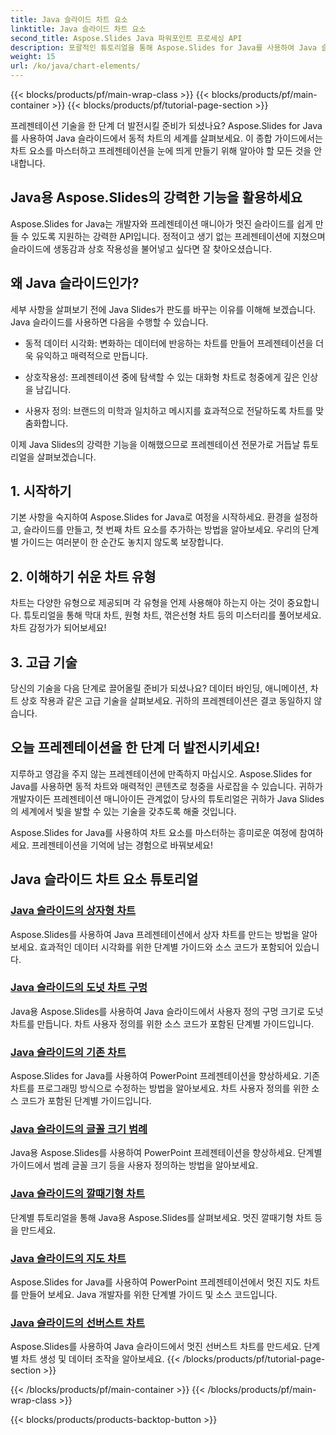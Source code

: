 ```yaml
---
title: Java 슬라이드 차트 요소
linktitle: Java 슬라이드 차트 요소
second_title: Aspose.Slides Java 파워포인트 프로세싱 API
description: 포괄적인 튜토리얼을 통해 Aspose.Slides for Java를 사용하여 Java 슬라이드에서 동적 차트를 만드는 방법을 알아보세요. 오늘 프레젠테이션 기술을 향상해보세요!
weight: 15
url: /ko/java/chart-elements/
---
```


{{< blocks/products/pf/main-wrap-class >}}
{{< blocks/products/pf/main-container >}}
{{< blocks/products/pf/tutorial-page-section >}}


프레젠테이션 기술을 한 단계 더 발전시킬 준비가 되셨나요? Aspose.Slides for Java를 사용하여 Java 슬라이드에서 동적 차트의 세계를 살펴보세요. 이 종합 가이드에서는 차트 요소를 마스터하고 프레젠테이션을 눈에 띄게 만들기 위해 알아야 할 모든 것을 안내합니다.

## Java용 Aspose.Slides의 강력한 기능을 활용하세요

Aspose.Slides for Java는 개발자와 프레젠테이션 매니아가 멋진 슬라이드를 쉽게 만들 수 있도록 지원하는 강력한 API입니다. 정적이고 생기 없는 프레젠테이션에 지쳤으며 슬라이드에 생동감과 상호 작용성을 불어넣고 싶다면 잘 찾아오셨습니다.

## 왜 Java 슬라이드인가?

세부 사항을 살펴보기 전에 Java Slides가 판도를 바꾸는 이유를 이해해 보겠습니다. Java 슬라이드를 사용하면 다음을 수행할 수 있습니다.

- 동적 데이터 시각화: 변화하는 데이터에 반응하는 차트를 만들어 프레젠테이션을 더욱 유익하고 매력적으로 만듭니다.

- 상호작용성: 프레젠테이션 중에 탐색할 수 있는 대화형 차트로 청중에게 깊은 인상을 남깁니다.

- 사용자 정의: 브랜드의 미학과 일치하고 메시지를 효과적으로 전달하도록 차트를 맞춤화합니다.

이제 Java Slides의 강력한 기능을 이해했으므로 프레젠테이션 전문가로 거듭날 튜토리얼을 살펴보겠습니다.

## 1. 시작하기

기본 사항을 숙지하여 Aspose.Slides for Java로 여정을 시작하세요. 환경을 설정하고, 슬라이드를 만들고, 첫 번째 차트 요소를 추가하는 방법을 알아보세요. 우리의 단계별 가이드는 여러분이 한 순간도 놓치지 않도록 보장합니다.

## 2. 이해하기 쉬운 차트 유형

차트는 다양한 유형으로 제공되며 각 유형을 언제 사용해야 하는지 아는 것이 중요합니다. 튜토리얼을 통해 막대 차트, 원형 차트, 꺾은선형 차트 등의 미스터리를 풀어보세요. 차트 감정가가 되어보세요!

## 3. 고급 기술

당신의 기술을 다음 단계로 끌어올릴 준비가 되셨나요? 데이터 바인딩, 애니메이션, 차트 상호 작용과 같은 고급 기술을 살펴보세요. 귀하의 프레젠테이션은 결코 동일하지 않습니다.

## 오늘 프레젠테이션을 한 단계 더 발전시키세요!

지루하고 영감을 주지 않는 프레젠테이션에 만족하지 마십시오. Aspose.Slides for Java를 사용하면 동적 차트와 매력적인 콘텐츠로 청중을 사로잡을 수 있습니다. 귀하가 개발자이든 프레젠테이션 매니아이든 관계없이 당사의 튜토리얼은 귀하가 Java Slides의 세계에서 빛을 발할 수 있는 기술을 갖추도록 해줄 것입니다.

Aspose.Slides for Java를 사용하여 차트 요소를 마스터하는 흥미로운 여정에 참여하세요. 프레젠테이션을 기억에 남는 경험으로 바꿔보세요!
## Java 슬라이드 차트 요소 튜토리얼
### [Java 슬라이드의 상자형 차트](./box-chart-java-slides/)
Aspose.Slides를 사용하여 Java 프레젠테이션에서 상자 차트를 만드는 방법을 알아보세요. 효과적인 데이터 시각화를 위한 단계별 가이드와 소스 코드가 포함되어 있습니다.
### [Java 슬라이드의 도넛 차트 구멍](./doughnut-chart-hole-java-slides/)
Java용 Aspose.Slides를 사용하여 Java 슬라이드에서 사용자 정의 구멍 크기로 도넛 차트를 만듭니다. 차트 사용자 정의를 위한 소스 코드가 포함된 단계별 가이드입니다.
### [Java 슬라이드의 기존 차트](./existing-chart-java-slides/)
Aspose.Slides for Java를 사용하여 PowerPoint 프레젠테이션을 향상하세요. 기존 차트를 프로그래밍 방식으로 수정하는 방법을 알아보세요. 차트 사용자 정의를 위한 소스 코드가 포함된 단계별 가이드입니다.
### [Java 슬라이드의 글꼴 크기 범례](./font-size-legend-java-slides/)
Java용 Aspose.Slides를 사용하여 PowerPoint 프레젠테이션을 향상하세요. 단계별 가이드에서 범례 글꼴 크기 등을 사용자 정의하는 방법을 알아보세요.
### [Java 슬라이드의 깔때기형 차트](./funnel-chart-java-slides/)
단계별 튜토리얼을 통해 Java용 Aspose.Slides를 살펴보세요. 멋진 깔때기형 차트 등을 만드세요.
### [Java 슬라이드의 지도 차트](./map-chart-java-slides/)
Aspose.Slides for Java를 사용하여 PowerPoint 프레젠테이션에서 멋진 지도 차트를 만들어 보세요. Java 개발자를 위한 단계별 가이드 및 소스 코드입니다.
### [Java 슬라이드의 선버스트 차트](./sunburst-chart-java-slides/)
Aspose.Slides를 사용하여 Java 슬라이드에서 멋진 선버스트 차트를 만드세요. 단계별 차트 생성 및 데이터 조작을 알아보세요.
{{< /blocks/products/pf/tutorial-page-section >}}

{{< /blocks/products/pf/main-container >}}
{{< /blocks/products/pf/main-wrap-class >}}

{{< blocks/products/products-backtop-button >}}

